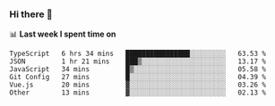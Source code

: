 ### Hi there 👋

<!--
**DBvc/DBvc** is a ✨ _special_ ✨ repository because its `README.md` (this file) appears on your GitHub profile.

Here are some ideas to get you started:

- 🔭 I’m currently working on ...
- 🌱 I’m currently learning ...
- 👯 I’m looking to collaborate on ...
- 🤔 I’m looking for help with ...
- 💬 Ask me about ...
- 📫 How to reach me: ...
- 😄 Pronouns: ...
- ⚡ Fun fact: ...
-->

📊 **Last week I spent time on**
<!--START_SECTION:waka-->

```text
TypeScript   6 hrs 34 mins   ████████████████░░░░░░░░░   63.53 %
JSON         1 hr 21 mins    ███▒░░░░░░░░░░░░░░░░░░░░░   13.17 %
JavaScript   34 mins         █▒░░░░░░░░░░░░░░░░░░░░░░░   05.58 %
Git Config   27 mins         █░░░░░░░░░░░░░░░░░░░░░░░░   04.39 %
Vue.js       20 mins         ▓░░░░░░░░░░░░░░░░░░░░░░░░   03.26 %
Other        13 mins         ▓░░░░░░░░░░░░░░░░░░░░░░░░   02.13 %
```

<!--END_SECTION:waka-->

